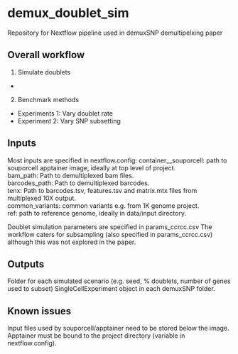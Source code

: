 # demux_doublet_sim

Repository for Nextflow pipeline used in demuxSNP demultipelxing paper

## Overall workflow

1. Simulate doublets
-
2. Benchmark methods
- Experiments 1: Vary doublet rate
- Experiment 2: Vary SNP subsetting

## Inputs

Most inputs are specified in nextflow.config:
    container__souporcell: path to souporcell apptainer image, ideally at top level of project.  
    bam_path: Path to demultiplexed bam files.  
    barcodes_path: Path to demultiplexed barcodes.  
    tenx: Path to barcodes.tsv, features.tsv and matrix.mtx files from multiplexed 10X output.  
    common_variants: common variants e.g. from 1K genome project.  
    ref: path to reference genome, ideally in data/input directory.  

Doublet simulation parameters are specified in params_ccrcc.csv
The workflow caters for subsampling (also specified in params_ccrcc.csv) although this was not explored in the paper.

## Outputs

Folder for each simulated scenario (e.g. seed, % doublets, number of genes used to subset)
SingleCellExperiment object in each demuxSNP folder.

## Known issues

Input files used by souporcell/apptainer need to be stored below the image.
Apptainer must be bound to the project directory (variable in nextflow.config).